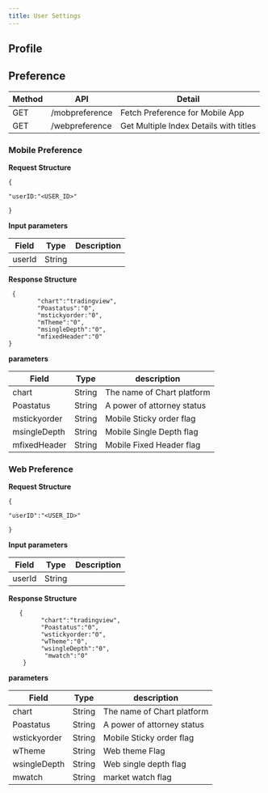 ```yaml
---
title: User Settings
---
```


## Profile

## Preference

|Method	     |API   	|Detail        |
|------------|----------|------------------ |
| GET|/mobpreference    |Fetch Preference for Mobile App|
| GET|/webpreference |Get Multiple Index Details with titles|

### Mobile Preference

__Request Structure__ 

```
{

"userID:"<USER_ID>"

}
```
__Input parameters__


|Field	| Type	|Description|
|-------|-------------------|-------------------------------|
|userId	|String	|           |



__Response Structure__

```
 {
     	"chart":"tradingview",
    	"Poastatus":"0", 
  	    "mstickyorder:"0", 
  	    "mTheme":"0",
        "msingleDepth":"0", 
        "mfixedHeader":"0" 
}

```
__parameters__


|Field	     |Type   	|description        |
|------------|----------|------------------ |
|chart	 |String       |The name of Chart platform        |
|Poastatus	 |String	    |A power of attorney status  |
|mstickyorder    |String	    |Mobile Sticky order flag           |
|msingleDepth      |String    |Mobile Single Depth flag               |
|mfixedHeader    	 |String	    |Mobile Fixed Header flag          |


### Web Preference

__Request Structure__ 

```
{

"userID":"<USER_ID>"

}
```
__Input parameters__


|Field	| Type	|Description|
|-------|-------------------|-------------------------------|
|userId	|String	|   


__Response Structure__

```
   {
     	 "chart":"tradingview",
    	 "Poastatus":"0", 
  	     "wstickyorder:"0", 
  	     "wTheme":"0",
         "wsingleDepth":"0", 
          "mwatch":"0"
    }
```
__parameters__


|Field	     |Type   	|description                         |
|------------|----------|------------------                  |
|chart	 |String       |The name of Chart platform           |
|Poastatus	 |String	    |A power of attorney status      |
|wstickyorder    |String	    |Mobile Sticky order flag    |
|wTheme      |String    |Web theme Flag                      |
|wsingleDepth    	 |String	    |Web single depth flag   |
|mwatch    	 |String	    |market watch flag               |

